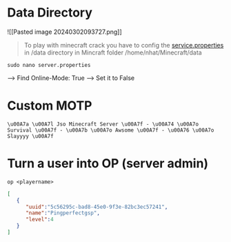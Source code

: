 # Data Directory

![[Pasted image 20240302093727.png]]

> To play with minecraft crack you have to config the [service.properties](http://service.properties/) in /data directory in Mincraft folder /home/nhat/Minecraft/data

```shell
sudo nano server.properties
```
--> Find Online-Mode: True
--> Set it to False

# Custom MOTP

```shell
\u00A7a \u00A7l Jso Minecraft Server \u00A7f - \u00A74 \u00A7o Survival \u00A7f - \u00A7b \u00A7o Awsome \u00A7f - \u00A76 \u00A7o Slayyyy \u00A7f
```

# Turn a user into OP (server admin)

```shell
op <playername>
```
```json
[
   {
      "uuid":"5c56295c-bad8-45e0-9f3e-82bc3ec57241",
      "name":"Pingperfectgsp",
      "level":4
   }
]
```
